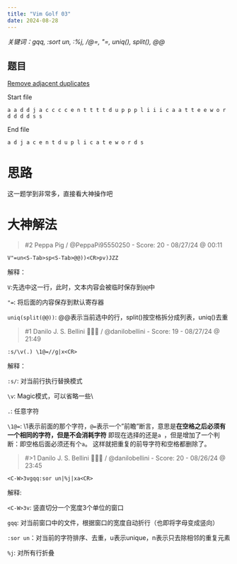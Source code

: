 ```yaml
---
title: "Vim Golf 03"
date: 2024-08-28
---
```


*关键词：gqq, :sort un, :%j, /@=, "=, uniq(), split(), @@*

## 题目

[Remove adjacent duplicates](https://www.vimgolf.com/challenges/9v0066cbb6a1000000000345)

Start file

```
a a d d j a c c c c e n t t t t d u p p p l i i i c a a t t e e w o r d d d d s s
```

End file

```
a d j a c e n t d u p l i c a t e w o r d s
```

# 思路

这一题学到非常多，直接看大神操作吧

# 大神解法

> #2 Peppa Pig / @PeppaPi95550250 - Score: 20 - 08/27/24 @ 00:11

```vim
V"=un<S-Tab>sp<S-Tab>@@))<CR>pv)JZZ
```

解释：

`V`:先选中这一行，此时，文本内容会被临时保存到`@@`中

`"=`: 将后面的内容保存到默认寄存器

`uniq(split(@@))`: @@表示当前选中的行，split()按空格拆分成列表，uniq()去重

> #1 Danilo J. S. Bellini 🥊🇧🇷 / @danilobellini - Score: 19 - 08/27/24 @ 21:49

```Vim
:s/\v(.) \1@=//g|x<CR>
```

解释：

`:s/`: 对当前行执行替换模式

`\v`: Magic模式，可以省略一些\\

`.`: 任意字符

`\1@=`: \\1表示前面的那个字符，`@=`表示一个”前瞻”断言，意思是**在空格之后必须有一个相同的字符，但是不会消耗字符**
即现在选择的还是`a `，但是增加了一个判断：即空格后面必须还有个`a`。
这样就把重复的前导字符和空格都删除了。

> #>1 Danilo J. S. Bellini 🥊🇧🇷 / @danilobellini - Score: 20 - 08/26/24 @ 23:45

```Vim
<C-W>3vgqq:sor un|%j|xa<CR>
```

解释:

`<C-W>3v`: 竖直切分一个宽度3个单位的窗口

`gqq`: 对当前窗口中的文件，根据窗口的宽度自动折行（也即将字母变成竖向）

`:sor un`：对当前的字符排序、去重，u表示unique，n表示只去除相邻的重复元素

`%j`: 对所有行折叠
